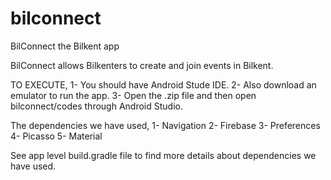 # bilconnect
BilConnect the Bilkent app

BilConnect allows Bilkenters to create and join events in Bilkent.

TO EXECUTE, 
  1- You should have Android Stude IDE.
  2- Also download an emulator to run the app.
  3- Open the .zip file and then open bilconnect/codes through Android Studio.
  
The dependencies we have used,
  1- Navigation
  2- Firebase
  3- Preferences
  4- Picasso
  5- Material
  
See app level build.gradle file to find more details about dependencies we have used.
